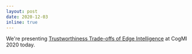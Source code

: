 ```yaml
---
layout: post
date: 2020-12-03
inline: true
---
```


We're presenting 
<a href="https://arxiv.org/abs/2012.00419" target="_blank">Trustworthiness Trade-offs of Edge Intelligence</a> at CogMI 2020 today.
